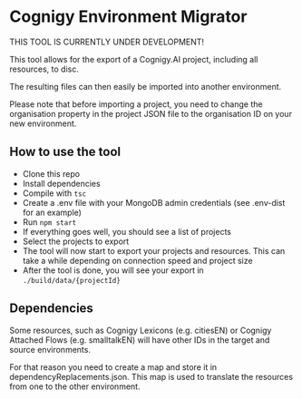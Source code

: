 # Cognigy Environment Migrator

THIS TOOL IS CURRENTLY UNDER DEVELOPMENT!

This tool allows for the export of a Cognigy.AI project, including all resources, to disc.

The resulting files can then easily be imported into another environment.

Please note that before importing a project, you need to change the organisation property in the project JSON file to the organisation ID on your new environment.

## How to use the tool
- Clone this repo
- Install dependencies
- Compile with `tsc`
- Create a .env file with your MongoDB admin credentials (see .env-dist for an example)
- Run `npm start`
- If everything goes well, you should see a list of projects
- Select the projects to export
- The tool will now start to export your projects and resources. This can take a while depending on connection speed and project size
- After the tool is done, you will see your export in `./build/data/{projectId}`

## Dependencies
Some resources, such as Cognigy Lexicons (e.g. citiesEN) or Cognigy Attached Flows (e.g. smalltalkEN) will have other IDs in the target and source environments.

For that reason you need to create a map and store it in dependencyReplacements.json. This map is used to translate the resources from one to the other environment.
